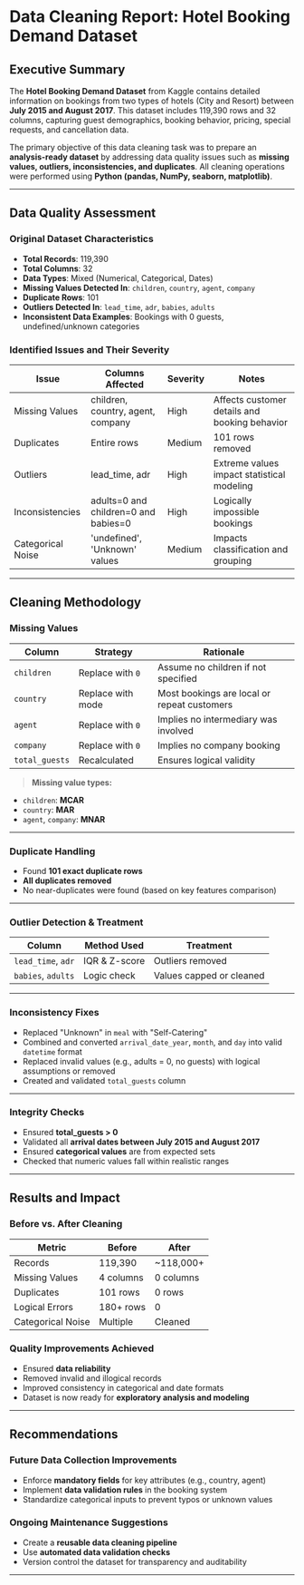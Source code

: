 # Data Cleaning Report: Hotel Booking Demand Dataset

## Executive Summary

The **Hotel Booking Demand Dataset** from Kaggle contains detailed information on bookings from two types of hotels (City and Resort) between **July 2015 and August 2017**. This dataset includes 119,390 rows and 32 columns, capturing guest demographics, booking behavior, pricing, special requests, and cancellation data.

The primary objective of this data cleaning task was to prepare an **analysis-ready dataset** by addressing data quality issues such as **missing values, outliers, inconsistencies, and duplicates**. All cleaning operations were performed using **Python (pandas, NumPy, seaborn, matplotlib)**.

---

## Data Quality Assessment

### Original Dataset Characteristics

- **Total Records**: 119,390  
- **Total Columns**: 32  
- **Data Types**: Mixed (Numerical, Categorical, Dates)  
- **Missing Values Detected In**: `children`, `country`, `agent`, `company`  
- **Duplicate Rows**: 101  
- **Outliers Detected In**: `lead_time`, `adr`, `babies`, `adults`  
- **Inconsistent Data Examples**: Bookings with 0 guests, undefined/unknown categories  

### Identified Issues and Their Severity

| Issue                 | Columns Affected              | Severity | Notes                                      |
|----------------------|-------------------------------|----------|--------------------------------------------|
| Missing Values        | children, country, agent, company | High     | Affects customer details and booking behavior |
| Duplicates            | Entire rows                   | Medium   | 101 rows removed                            |
| Outliers              | lead_time, adr                | High     | Extreme values impact statistical modeling  |
| Inconsistencies       | adults=0 and children=0 and babies=0 | High     | Logically impossible bookings               |
| Categorical Noise     | 'undefined', 'Unknown' values | Medium   | Impacts classification and grouping         |

---

## Cleaning Methodology

### Missing Values

| Column     | Strategy               | Rationale                                 |
|------------|------------------------|-------------------------------------------|
| `children` | Replace with `0`       | Assume no children if not specified       |
| `country`  | Replace with mode      | Most bookings are local or repeat customers |
| `agent`    | Replace with `0`       | Implies no intermediary was involved      |
| `company`  | Replace with `0`       | Implies no company booking                |
| `total_guests` | Recalculated       | Ensures logical validity                  |

> **Missing value types:**
- `children`: **MCAR**
- `country`: **MAR**
- `agent`, `company`: **MNAR**

---

### Duplicate Handling

- Found **101 exact duplicate rows**
- **All duplicates removed**
- No near-duplicates were found (based on key features comparison)

---

### Outlier Detection & Treatment

| Column     | Method Used         | Treatment         |
|------------|---------------------|-------------------|
| `lead_time`, `adr` | IQR & Z-score | Outliers removed  |
| `babies`, `adults` | Logic check       | Values capped or cleaned |

---

### Inconsistency Fixes

- Replaced "Unknown" in `meal` with "Self-Catering"
- Combined and converted `arrival_date_year`, `month`, and `day` into valid `datetime` format
- Replaced invalid values (e.g., adults = 0, no guests) with logical assumptions or removed
- Created and validated `total_guests` column

---

### Integrity Checks

- Ensured **total_guests > 0**
- Validated all **arrival dates between July 2015 and August 2017**
- Ensured **categorical values** are from expected sets
- Checked that numeric values fall within realistic ranges

---

## Results and Impact

### Before vs. After Cleaning

| Metric             | Before      | After        |
|--------------------|-------------|--------------|
| Records            | 119,390     | ~118,000+    |
| Missing Values     | 4 columns   | 0 columns    |
| Duplicates         | 101 rows    | 0 rows       |
| Logical Errors     | 180+ rows   | 0            |
| Categorical Noise  | Multiple    | Cleaned      |

### Quality Improvements Achieved

- Ensured **data reliability**
- Removed invalid and illogical records
- Improved consistency in categorical and date formats
- Dataset is now ready for **exploratory analysis and modeling**

---

## Recommendations

### Future Data Collection Improvements

- Enforce **mandatory fields** for key attributes (e.g., country, agent)
- Implement **data validation rules** in the booking system
- Standardize categorical inputs to prevent typos or unknown values

### Ongoing Maintenance Suggestions

- Create a **reusable data cleaning pipeline**
- Use **automated data validation checks**
- Version control the dataset for transparency and auditability

---
